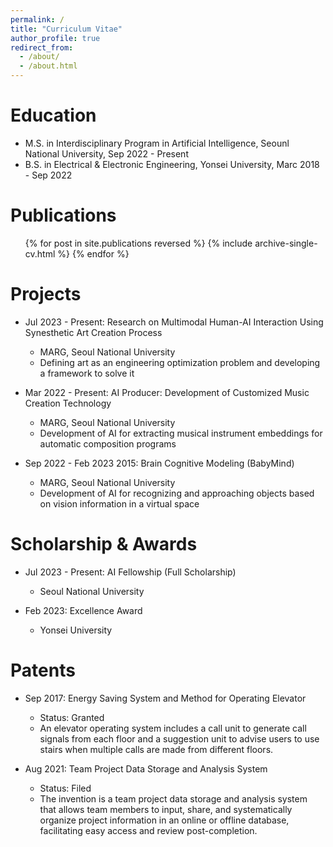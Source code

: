 ```yaml
---
permalink: /
title: "Curriculum Vitae"
author_profile: true
redirect_from: 
  - /about/
  - /about.html
---
```


Education
======
* M.S. in Interdisciplinary Program in Artificial Intelligence, Seounl National University, Sep 2022 - Present
* B.S. in Electrical & Electronic Engineering, Yonsei University, Marc 2018 - Sep 2022

Publications
======
  <ul>{% for post in site.publications reversed %}
    {% include archive-single-cv.html %}
  {% endfor %}</ul>

Projects
======
* Jul 2023 - Present: Research on Multimodal Human-AI Interaction Using Synesthetic Art Creation Process
  * MARG, Seoul National University
  * Defining art as an engineering optimization problem and developing a framework to solve it

* Mar 2022 - Present: AI Producer: Development of Customized Music Creation Technology
  * MARG, Seoul National University
  * Development of AI for extracting musical instrument embeddings for automatic composition programs

* Sep 2022 - Feb 2023 2015: Brain Cognitive Modeling (BabyMind)
  * MARG, Seoul National University
  * Development of AI for recognizing and approaching objects based on vision information in a virtual space

Scholarship & Awards
======
* Jul 2023 - Present: AI Fellowship (Full Scholarship)
  * Seoul National University

* Feb 2023: Excellence Award
  * Yonsei University

Patents
======
* Sep 2017: Energy Saving System and Method for Operating Elevator
  * Status: Granted
  * An elevator operating system includes a call unit to generate call signals from each floor and a suggestion unit to advise users to use stairs when multiple calls are made from different floors.

* Aug 2021: Team Project Data Storage and Analysis System
  * Status: Filed
  * The invention is a team project data storage and analysis system that allows team members to input, share, and systematically organize project information in an online or offline database, facilitating easy access and review post-completion.

<!-- My name is Dohoon Lee, and I’m a graduate student at MARG, Seoul National University, with a Bachelor’s degree in Electrical & Electronics Engineering from Yonsei University.

My research interests focus on transportation problems, particularly path optimization for differential equation-based generative models. I am also passionate about autonomous machine intelligence, exploring how machines can reason and plan using only visual data.

Beyond academia, I have a keen interest in existentialism and continually seek answers to profound questions.

In my spare time, I produce House, EDM, and Hip-Hop music. Feel free to check out my SoundCloud link on the left!

Always open to collaborating. Feel free to contact me! -->